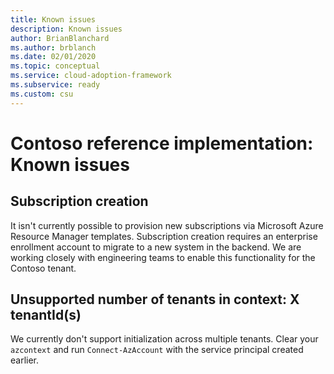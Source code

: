 ```yaml
---
title: Known issues
description: Known issues
author: BrianBlanchard
ms.author: brblanch
ms.date: 02/01/2020
ms.topic: conceptual
ms.service: cloud-adoption-framework
ms.subservice: ready
ms.custom: csu
---
```


<!-- docsTest:disable -->

<!-- cSpell:ignore azcontext -->

# Contoso reference implementation: Known issues

## Subscription creation

It isn't currently possible to provision new subscriptions via Microsoft Azure Resource Manager templates. Subscription creation requires an enterprise enrollment account to migrate to a new system in the backend. We are working closely with engineering teams to enable this functionality for the Contoso tenant.

## Unsupported number of tenants in context: X tenantId(s)

We currently don't support initialization across multiple tenants. Clear your `azcontext` and run `Connect-AzAccount` with the service principal created earlier.
